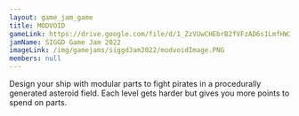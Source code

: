 ```yaml
---
layout: game_jam_game
title: MODVOID
gameLink: https://drive.google.com/file/d/1_ZzVUwCHEbrB2fVFzAD6s1LmfHW2izow/view?usp=sharing
jamName: SIGGD Game Jam 2022
imageLink: /img/gamejams/siggdJam2022/modvoidImage.PNG
members: null
---
```

<!--Put description here:-->
Design your ship with modular parts to fight pirates in a procedurally generated asteroid field. Each level gets harder but gives you more points to spend on parts.